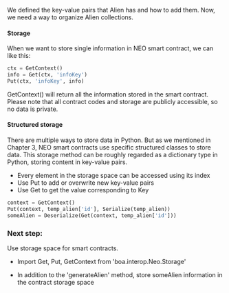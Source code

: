 We defined the key-value pairs that Alien has and how to add them. Now, we need a way to organize Alien collections.

#### Storage

When we want to store single information in NEO smart contract, we can like this:

```Python
ctx = GetContext()
info = Get(ctx, 'infoKey')
Put(ctx, 'infoKey', info)
```

GetContext() will return all the information stored in the smart contract.
Please note that all contract codes and storage are publicly accessible, so no data is private.

#### Structured storage

There are multiple ways to store data in Python. But as we mentioned in Chapter 3, NEO smart contracts use specific structured classes to store data.
This storage method can be roughly regarded as a dictionary type in Python, storing content in key-value pairs.

- Every element in the storage space can be accessed using its index
- Use Put to add or overwrite new key-value pairs
- Use Get to get the value corresponding to Key

```Python
context = GetContext()
Put(context, temp_alien['id'], Serialize(temp_alien))
someAlien = Deserialize(Get(context, temp_alien['id']))
```

### Next step:

Use storage space for smart contracts.

- Import Get, Put, GetContext from 'boa.interop.Neo.Storage'

- In addition to the 'generateAlien' method, store someAlien information in the contract storage space
